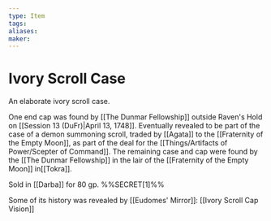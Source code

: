 ```yaml
---
type: Item
tags: 
aliases: 
maker:
---
```

# Ivory Scroll Case

An elaborate ivory scroll case. 

One end cap was found by [[The Dunmar Fellowship]] outside Raven's Hold on [[Session 13 (DuFr)|April 13, 1748]]. Eventually revealed to be part of the case of a demon summoning scroll, traded by [[Agata]] to the [[Fraternity of the Empty Moon]], as part of the deal for the [[Things/Artifacts of Power/Scepter of Command]]. The remaining case and cap were found by the [[The Dunmar Fellowship]] in the lair of the [[Fraternity of the Empty Moon]] in[[Tokra]]. 

Sold in [[Darba]] for 80 gp. %%SECRET[1]%%

Some of its history was revealed by [[Eudomes' Mirror]]: [[Ivory Scroll Cap Vision]]
